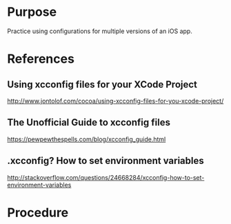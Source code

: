 # Purpose
Practice using configurations for multiple versions of an iOS app.

# References

## Using xcconfig files for your XCode Project
http://www.jontolof.com/cocoa/using-xcconfig-files-for-you-xcode-project/

## The Unofficial Guide to xcconfig files
https://pewpewthespells.com/blog/xcconfig_guide.html

## .xcconfig? How to set environment variables
http://stackoverflow.com/questions/24668284/xcconfig-how-to-set-environment-variables

# Procedure
